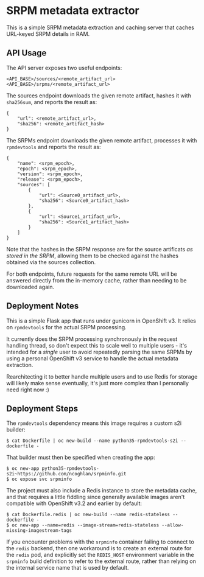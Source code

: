 # SRPM metadata extractor

This is a simple SRPM metadata extraction and caching server that caches
URL-keyed SRPM details in RAM.

## API Usage

The API server exposes two useful endpoints:

    <API_BASE>/sources/<remote_artifact_url>
    <API_BASE>/srpms/<remote_artifact_url>

The sources endpoint downloads the given remote artifact, hashes it
with `sha256sum`, and reports the result as:

    {
        "url": <remote_artifact_url>,
        "sha256": <remote_artifact_hash>
    }

The SRPMs endpoint downloads the given remote artifact, processes it with
`rpmdevtools` and reports the result as:

    {
        "name": <srpm_epoch>,
        "epoch": <srpm_epoch>,
        "version": <srpm_epoch>,
        "release": <srpm_epoch>,
        "sources": [
            {
                "url": <Source0_artifact_url>,
                "sha256": <Source0_artifact_hash>
            },
            {
                "url": <Source1_artifact_url>,
                "sha256": <Source1_artifact_hash>
            }
        ]
    }

Note that the hashes in the SRPM response are for the source artificats
*as stored in the SRPM*, allowing them to be checked against the hashes
obtained via the sources collection.

For both endpoints, future requests for the same remote URL will be answered
directly from the in-memory cache, rather than needing to be downloaded again.

## Deployment Notes

This is a simple Flask app that runs under gunicorn in OpenShift v3. It relies
on `rpmdevtools` for the actual SRPM processing.

It currently does the SRPM processing synchronously in the request handling
thread, so don't expect this to scale well to multiple users - it's intended
for a *single* user to avoid repeatedly parsing the same SRPMs by using
a personal OpenShift v3 service to handle the actual metadata extraction.

Rearchitecting it to better handle multiple users and to use Redis for storage
will likely make sense eventually, it's just more complex than I personally
need right now :)

## Deployment Steps

The `rpmdevtools` dependency means this image requires a custom s2i builder:

```
$ cat Dockerfile | oc new-build --name python35-rpmdevtools-s2i --dockerfile -
```

That builder must then be specified when creating the app:

```
$ oc new-app python35-rpmdevtools-s2i~https://github.com/ncoghlan/srpminfo.git
$ oc expose svc srpminfo
```

The project must also include a Redis instance to store the metadata cache,
and that requires a little fiddling since generally available images aren't
compatible with OpenShift v3.2 and earlier by default:

```
$ cat Dockerfile.redis | oc new-build --name redis-stateless --dockerfile -
$ oc new-app --name=redis --image-stream=redis-stateless --allow-missing-imagestream-tags
```

If you encounter problems with the `srpminfo` container failing to connect
to the `redis` backend, then one workaround is to create an external route
for the `redis` pod, and explicitly set the `REDIS_HOST` environment variable
in the `srpminfo` build definition to refer to the external route, rather than
relying on the internal service name that is used by default.
